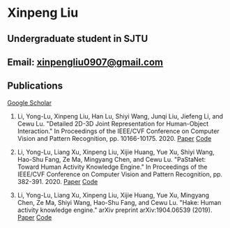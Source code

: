 # Xinpeng Liu

## Undergraduate student in SJTU

## Email: xinpengliu0907@gmail.com

## Publications

[Google Scholar](https://scholar.google.com/citations?user=DBE-ju8AAAAJ)

1. Li, Yong-Lu, Xinpeng Liu, Han Lu, Shiyi Wang, Junqi Liu, Jiefeng Li, and Cewu Lu. "Detailed 2D-3D Joint Representation for Human-Object Interaction." In Proceedings of the IEEE/CVF Conference on Computer Vision and Pattern Recognition, pp. 10166-10175. 2020. [Paper](https://openaccess.thecvf.com/content_CVPR_2020/papers/Li_Detailed_2D-3D_Joint_Representation_for_Human-Object_Interaction_CVPR_2020_paper.pdf) [Code](https://github.com/DirtyHarryLYL/DJ-RN)

2. Li, Yong-Lu, Liang Xu, Xinpeng Liu, Xijie Huang, Yue Xu, Shiyi Wang, Hao-Shu Fang, Ze Ma, Mingyang Chen, and Cewu Lu. "PaStaNet: Toward Human Activity Knowledge Engine." In Proceedings of the IEEE/CVF Conference on Computer Vision and Pattern Recognition, pp. 382-391. 2020. [Paper](https://openaccess.thecvf.com/content_CVPR_2020/papers/Li_PaStaNet_Toward_Human_Activity_Knowledge_Engine_CVPR_2020_paper.pdf) [Code](https://github.com/DirtyHarryLYL/HAKE-Action/tree/Instance-level-HAKE-Action)

3. Li, Yong-Lu, Liang Xu, Xinpeng Liu, Xijie Huang, Yue Xu, Mingyang Chen, Ze Ma, Shiyi Wang, Hao-Shu Fang, and Cewu Lu. "Hake: Human activity knowledge engine." arXiv preprint arXiv:1904.06539 (2019). [Paper](https://arxiv.org/pdf/1904.06539) [Code](https://github.com/DirtyHarryLYL/HAKE-Action/tree/master)
